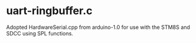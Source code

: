 # uart-ringbuffer.c

Adopted HardwareSerial.cpp from arduino-1.0 for use with the STM8S and SDCC
using SPL functions.
